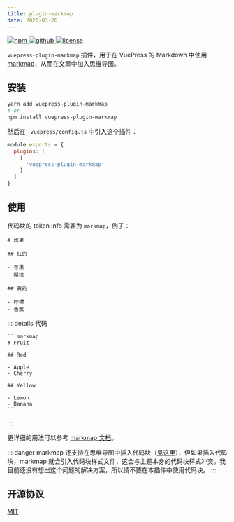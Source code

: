 ```yaml
---
title: plugin-markmap
date: 2020-03-26
---
```


<p>
  <a href="https://www.npmjs.com/package/vuepress-plugin-markmap" target="_blank">
    <img src="https://img.shields.io/npm/v/vuepress-plugin-markmap.svg?style=flat-square&logo=npm" style="display: inline; margin: 0" alt="npm">
  </a>
  <a href="https://github.com/Renovamen/vuepress-theme-gungnir/tree/main/packages/plugins/markmap" target="_blank">
    <img src="https://img.shields.io/badge/GitHub-vuepress--plugin--markmap-26A2FF?style=flat-square&logo=github" style="display: inline; margin: 0" alt="github">
  </a>
  <a href="https://github.com/Renovamen/vuepress-theme-gungnir/blob/main/packages/plugins/markmap/LICENSE" target="_blank">
    <img src="https://img.shields.io/badge/License-MIT-green?style=flat-square" style="display: inline; margin: 0" alt="license">
  </a>
</p>

`vuepress-plugin-markmap` 插件，用于在 VuePress 的 Markdown 中使用 [markmap](https://github.com/gera2ld/markmap)，从而在文章中加入思维导图。


## 安装

```bash
yarn add vuepress-plugin-markmap
# or
npm install vuepress-plugin-markmap
```

然后在 `.vuepress/config.js` 中引入这个插件：

```js
module.exports = {
  plugins: [
    [
      'vuepress-plugin-markmap'
    ]
  ]
}
```


## 使用

代码块的 token info 需要为 `markmap`，例子：

```markmap
# 水果

## 红的

- 苹果
- 樱桃

## 黄的

- 柠檬
- 香蕉
```

::: details 代码
~~~
```markmap
# Fruit

## Red

- Apple
- Cherry

## Yellow

- Lemon
- Banana
```
~~~
:::

更详细的用法可以参考 [markmap 文档](https://markmap.js.org/repl)。

::: danger
markmap 还支持在思维导图中插入代码块（[见这里](https://markmap.js.org/repl)），但如果插入代码块，markmap 就会引入代码块样式文件，这会与主题本身的代码块样式冲突。我目前还没有想出这个问题的解决方案，所以请不要在本插件中使用代码块。
:::


## 开源协议

[MIT](https://github.com/Renovamen/vuepress-theme-gungnir/blob/main/packages/plugins/markmap/LICENSE)
